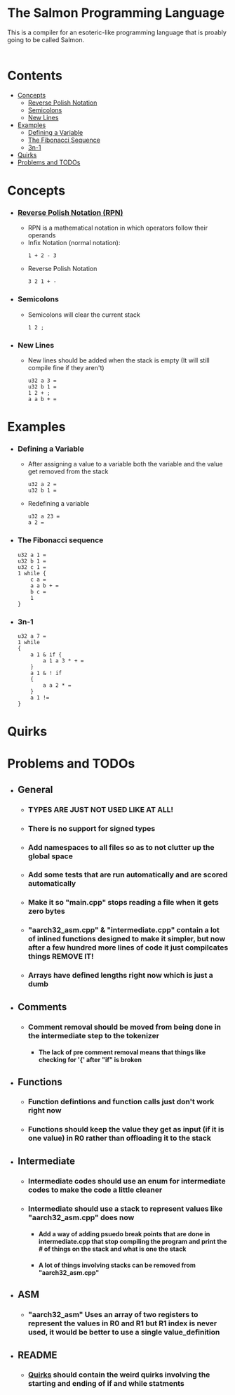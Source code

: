 # The Salmon Programming Language

This is a compiler for an esoteric-like programming language that is proably going to be called Salmon.
<br><br>
# Contents

- [Concepts](#concepts)
    - [Reverse Polish Notation](#reverse-polish-notation-rpn)
    - [Semicolons](#semicolons)
    - [New Lines](#new-lines)
- [Examples](#examples)
    - [Defining a Variable](#defining-a-variable)
    - [The Fibonacci Sequence](#the-fibonacci-sequence)
    - [3n-1](#3n-1)
- [Quirks](#quirks)
- [Problems and TODOs](#problems-and-todos)

# Concepts

- ### [Reverse Polish Notation (RPN)](https://en.wikipedia.org/wiki/Reverse_Polish_notation)
    - RPN is a mathematical notation in which operators follow their operands
    - Infix Notation (normal notation):
        ```
        1 + 2 - 3
        ```
    - Reverse Polish Notation
        ```
        3 2 1 + -
        ```
- ### Semicolons
    - Semicolons will clear the current stack
        ```
        1 2 ;
        ```
- ### New Lines
    - New lines should be added when the stack is empty (It will still compile fine if they aren't)
        ```
        u32 a 3 =
        u32 b 1 =
        1 2 + ;
        a a b + =
        ```

# Examples

- ### Defining a Variable
    - After assigning a value to a variable both the variable and the value get removed from the stack
        ```
        u32 a 2 =
        u32 b 1 =
        ```
    - Redefining a variable
        ```
        u32 a 23 =
        a 2 =
        ```



- ### The Fibonacci sequence
    ```    
    u32 a 1 = 
    u32 b 1 =
    u32 c 1 =  
    1 while {
        c a = 
        a a b + = 
        b c = 
        1
    }
    ```
- ### 3n-1
    ```
    u32 a 7 = 
    1 while 
    { 
        a 1 & if { 
            a 1 a 3 * + = 
        } 
        a 1 & ! if 
        { 
            a a 2 * = 
        } 
        a 1 != 
    }
    ```

# Quirks

# Problems and TODOs
- ## General
    - ### **TYPES ARE JUST NOT USED LIKE AT ALL!**
    - ### There is no support for signed types
    - ### Add namespaces to all files so as to not clutter up the global space
    - ### Add some tests that are run automatically and are scored automatically
    - ### Make it so "main.cpp" stops reading a file when it gets zero bytes
    - ### "aarch32_asm.cpp" & "intermediate.cpp" contain a lot of inlined functions designed to make it simpler, but now after a few hundred more lines of code it just compilcates things **REMOVE IT!**
    - ### Arrays have defined lengths right now which is just a dumb
- ## Comments
    - ### Comment removal should be moved from being done in the intermediate step to the tokenizer
        - #### The lack of pre comment removal means that things like checking for '{' after "if" is broken
- ## Functions
    - ### Function defintions and function calls just don't work right now
    - ### Functions should keep the value they get as input (if it is one value) in R0 rather than offloading it to the stack
- ## Intermediate
    - ### Intermediate codes should use an enum for intermediate codes to make the code a little cleaner
    - ### Intermediate should use a stack to represent values like "aarch32_asm.cpp" does now
        - #### Add a way of adding psuedo break points that are done in intermediate.cpp that stop compiling the program and print the # of things on the stack and what is one the stack
        - #### A lot of things involving stacks can be removed from "aarch32_asm.cpp"
- ## ASM
    - ### "aarch32_asm" Uses an array of two registers to represent the values in R0 and R1 but R1 index is never used, it would be better to use a single value_definition
- ## README
    - ### [Quirks](#quirks) should contain the weird quirks involving the starting and ending of if and while statments